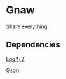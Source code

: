 Gnaw
==========

Share everything.

Dependencies
------------
[Log4j 2](https://logging.apache.org/log4j/2.x/ "Log4j 2")

[Gson](https://code.google.com/p/google-gson/ "google-gson")
